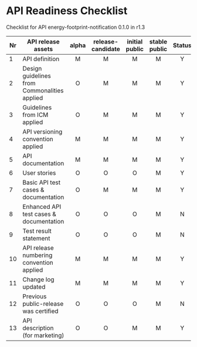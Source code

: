 

# API Readiness Checklist

Checklist for API energy-footprint-notification 0.1.0 in r1.3



| Nr | API release assets  | alpha | release-candidate |  initial<br>public | stable<br> public | Status | Reference information |
|----|----------------------------------------------|:-----:|:-----------------:|:-------:|:------:|:----:|:----|
|  1 | API definition                               |   M   |         M         |    M    |    M   |   Y  | [link](/code/API_definitions/energy_footprint_notification.yaml) |
|  2 | Design guidelines from Commonalities applied |   O   |         M         |    M    |    M   |   Y  | [r3.3](https://github.com/camaraproject/Commonalities/releases/tag/r3.3) |
|  3 | Guidelines from ICM applied                  |   O   |         M         |    M    |    M   |   Y  | [r3.3](https://github.com/camaraproject/IdentityAndConsentManagement/releases/tag/r3.3) |
|  4 | API versioning convention applied            |   M   |         M         |    M    |    M   |   Y  | 0.1.0 |
|  5 | API documentation                            |   M   |         M         |    M    |    M   |   Y  | inline in YAML |
|  6 | User stories                                 |   O   |         O         |    O    |    M   |   Y  | [link](/documentation/API_documentation/EFN_UserStory_UseCase_1.md) |
|  7 | Basic API test cases & documentation         |   O   |         M         |    M    |    M   |   Y  | [Test-EC](/code/Test_definitions/energy-footprint-calculateEnergyConsumption.feature), [Test-CF](/code/Test_definitions/energy-footprint-calculateCarbonFootprint.feature) |
|  8 | Enhanced API test cases & documentation      |   O   |         O         |    O    |    M   |   N  |  |
|  9 | Test result statement                        |   O   |         O         |    O    |    M   |   N  |      |
| 10 | API release numbering convention applied     |   M   |         M         |    M    |    M   |   Y  | r1.3 |
| 11 | Change log updated                           |   M   |         M         |    M    |    M   |   Y  |  |
| 12 | Previous public-release was certified        |   O   |         O         |    O    |    M   |   N  |      |
| 13 | API description (for marketing)              |   O   |         O         |    M    |    M   |   Y  | [wiki link](https://lf-camaraproject.atlassian.net/wiki/spaces/CAM/pages/81101707/EnergyFootprintNotification+API+description) |


